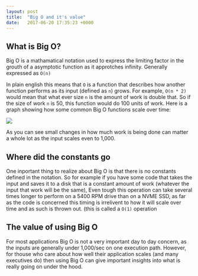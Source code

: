 ```yaml
---
layout: post
title:  "Big O and it's value"
date:   2017-06-20 17:35:23 +0000
---
```



## What is Big O?
Big O is a mathamatical notation used to express the limiting factor in the grouth of a asymptotic function as it approtches infinity. Generally expressed as `O(n)`

In plain english this means that `O` is a function that describes how another function performs as its input (defined as `n`) grows. For example, `O(n * 2)` would mean that what ever size `n` is the amount of work is double that. So if the size of work `n` is 50, this function would do 100 units of work. Here is a graph showing how some common Big O functions scale over time:

![](https://i.stack.imgur.com/WcBRI.png)

As you can see small changes in how much work is being done can matter a whole lot as the input scales even to 1,000.

## Where did the constants go
One inportant thing to realize about Big O is that there is no constants defined in the notation. So for example if you have some code that takes the input and saves it to a disk that is a constant amount of work (whatever the input that work will be the same), Even tough this operation can take several times longer to perform on a 5400 RPM drive than on a NVME SSD, as far as the code is concerned this timing is irrelivent to how it will scale over time and as such is thrown out. (this is called a `O(1)` operation

## The value of using Big O
For most applications Big O is not a very important day to day concern, as the inputs are generally under 1,000/sec on one execution path. However, for thouse who care about how well their application scales (and many executives do) then using Big O can give important insights into what is really going on under the hood.
